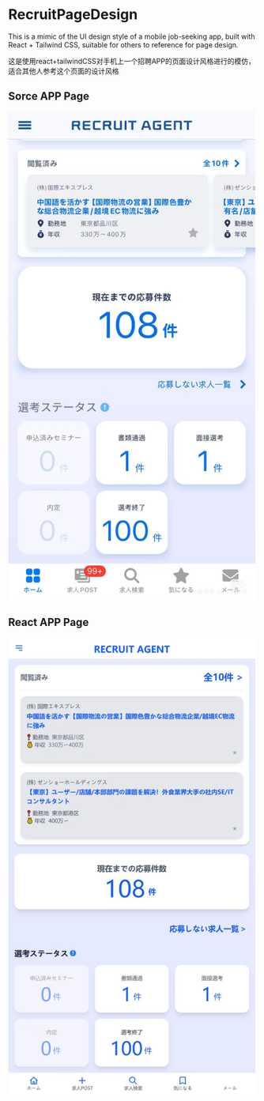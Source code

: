 # RecruitPageDesign

This is a mimic of the UI design style of a mobile job-seeking app, built with React + Tailwind CSS, suitable for others to reference for page design.

这是使用react+tailwindCSS对手机上一个招聘APP的页面设计风格进行的模仿，适合其他人参考这个页面的设计风格

## Sorce APP Page
<img src="pic/srcPage.jpg" alt="Sorce APP Page" width="500">


## React APP Page

<img src="pic/demoPage.jpg" alt="Demo APP Page" width="500">


